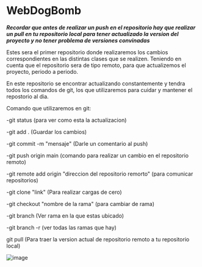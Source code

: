 # WebDogBomb

***Recordar que antes de realizar un push en el repositorio hay que realizar un pull en tu repositorio local para tener actualizado la version del proyecto y no tener problema de versiones convinadas***

Estes sera el primer repositorio donde realizaremos los cambios correspondientes en las distintas clases que se realizen. Teniendo en cuenta que el repositorio sera de tipo remoto, para que actualizemos el proyecto, periodo a periodo.

En este repositorio se encontrar actualizando constantemente y tendra todos los comandos de git, los que utilizaremos para cuidar y mantener el repostorio al dia.

Comando que utilizaremos en git:

-git status (para ver como esta la actualizacion)

-git add . (Guardar los cambios)

-git commit -m "mensaje" (Darle un comentario al push)

-git push origin main (comando para realizar un cambio en el repositorio remoto)

-git remote add origin "direccion del repositorio remorto" (para comunicar repositorios)

-git clone "link" (Para realizar cargas de cero)

-git checkout "nombre de la rama" (para cambiar de rama)

-git branch (Ver rama en la que estas ubicado)

-git branch -r (ver todas las ramas que hay)

git pull (Para traer la version actual de repositorio remoto a tu repositorio local)

![image](https://user-images.githubusercontent.com/107446673/224136379-24e78fc0-23c2-4d39-a395-440af26574e8.png)
